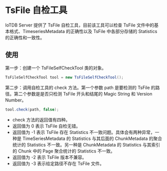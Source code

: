 <!--

    Licensed to the Apache Software Foundation (ASF) under one
    or more contributor license agreements.  See the NOTICE file
    distributed with this work for additional information
    regarding copyright ownership.  The ASF licenses this file
    to you under the Apache License, Version 2.0 (the
    "License"); you may not use this file except in compliance
    with the License.  You may obtain a copy of the License at
    
        http://www.apache.org/licenses/LICENSE-2.0
    
    Unless required by applicable law or agreed to in writing,
    software distributed under the License is distributed on an
    "AS IS" BASIS, WITHOUT WARRANTIES OR CONDITIONS OF ANY
    KIND, either express or implied.  See the License for the
    specific language governing permissions and limitations
    under the License.

-->

# TsFile 自检工具
IoTDB Server 提供了 TsFile 自检工具，目前该工具可以检查 TsFile 文件中的基本格式、TimeseriesMetadata 的正确性以及 TsFile 中各部分存储的 Statistics 的正确性和一致性。

## 使用
第一步：创建一个 TsFileSelfCheckTool 类的对象。

``` java
TsFileSelfCheckTool tool = new TsFileSelfCheckTool();
```

第二步：调用自检工具的 check 方法。第一个参数 path 是要检测的 TsFile 的路径。第二个参数是是否只检测 TsFile 开头和结尾的 Magic String 和 Version Number。

``` java
tool.check(path, false);
```

* check 方法的返回值有四种。
* 返回值为 0 表示 TsFile 自检无错。
* 返回值为 -1 表示 TsFile 存在 Statistics 不一致问题。具体会有两种异常，一种是 TimeSeriesMetadata 的 Statistics 与其后面的 ChunkMetadata 的聚合统计的 Statistics 不一致。另一种是 ChunkMetadata 的 Statistics 与其索引的 Chunk 中的 Page 聚合统计的 Statistics 不一致。
* 返回值为 -2 表示 TsFile 版本不兼容。
* 返回值为 -3 表示给定路径不存在 TsFile 文件。
